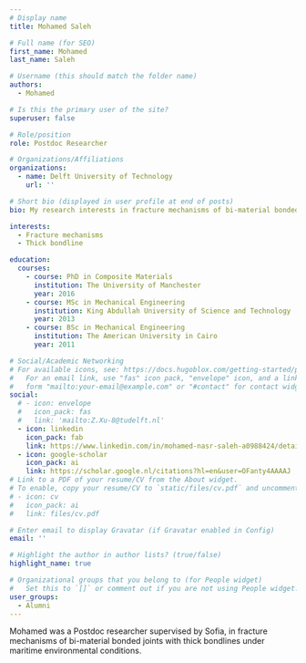 ```yaml
---
# Display name
title: Mohamed Saleh

# Full name (for SEO)
first_name: Mohamed
last_name: Saleh

# Username (this should match the folder name)
authors:
  - Mohamed

# Is this the primary user of the site?
superuser: false

# Role/position
role: Postdoc Researcher

# Organizations/Affiliations
organizations:
  - name: Delft University of Technology
    url: ''

# Short bio (displayed in user profile at end of posts)
bio: My research interests in fracture mechanisms of bi-material bonded joints with thick bondlines.

interests:
  - Fracture mechanisms
  - Thick bondline

education:
  courses:
    - course: PhD in Composite Materials
      institution: The University of Manchester
      year: 2016
    - course: MSc in Mechanical Engineering
      institution: King Abdullah University of Science and Technology
      year: 2013
    - course: BSc in Mechanical Engineering
      institution: The American University in Cairo
      year: 2011

# Social/Academic Networking
# For available icons, see: https://docs.hugoblox.com/getting-started/page-builder/#icons
#   For an email link, use "fas" icon pack, "envelope" icon, and a link in the
#   form "mailto:your-email@example.com" or "#contact" for contact widget.
social:
  # - icon: envelope
  #   icon_pack: fas
  #   link: 'mailto:Z.Xu-8@tudelft.nl'
  - icon: linkedin
    icon_pack: fab
    link: https://www.linkedin.com/in/mohamed-nasr-saleh-a0988424/details/education/
  - icon: google-scholar
    icon_pack: ai
    link: https://scholar.google.nl/citations?hl=en&user=OFanty4AAAAJ
# Link to a PDF of your resume/CV from the About widget.
# To enable, copy your resume/CV to `static/files/cv.pdf` and uncomment the lines below.
# - icon: cv
#   icon_pack: ai
#   link: files/cv.pdf

# Enter email to display Gravatar (if Gravatar enabled in Config)
email: ''

# Highlight the author in author lists? (true/false)
highlight_name: true

# Organizational groups that you belong to (for People widget)
#   Set this to `[]` or comment out if you are not using People widget.
user_groups:
  - Alumni
---
```


Mohamed was a Postdoc researcher supervised by Sofia, in fracture mechanisms of bi-material bonded joints with thick bondlines under maritime environmental conditions.
